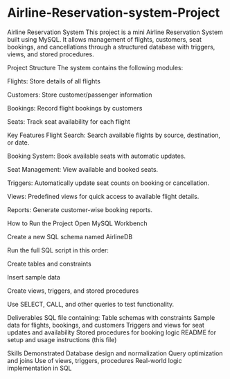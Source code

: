 # Airline-Reservation-system-Project

Airline Reservation System This project is a mini Airline Reservation System built using MySQL. It allows management of flights, customers, seat bookings, and cancellations through a structured database with triggers, views, and stored procedures.

Project Structure The system contains the following modules:

Flights: Store details of all flights

Customers: Store customer/passenger information

Bookings: Record flight bookings by customers

Seats: Track seat availability for each flight

Key Features Flight Search: Search available flights by source, destination, or date.

Booking System: Book available seats with automatic updates.

Seat Management: View available and booked seats.

Triggers: Automatically update seat counts on booking or cancellation.

Views: Predefined views for quick access to available flight details.

Reports: Generate customer-wise booking reports.

How to Run the Project Open MySQL Workbench

Create a new SQL schema named AirlineDB

Run the full SQL script in this order:

Create tables and constraints

Insert sample data

Create views, triggers, and stored procedures

Use SELECT, CALL, and other queries to test functionality.

Deliverables SQL file containing: Table schemas with constraints Sample data for flights, bookings, and customers Triggers and views for seat updates and availability Stored procedures for booking logic README for setup and usage instructions (this file)

Skills Demonstrated Database design and normalization Query optimization and joins Use of views, triggers, procedures Real-world logic implementation in SQL
